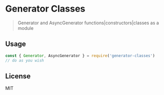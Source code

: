 # Generator Classes

> Generator and AsyncGenerator functions|constructors|classes as a module

## Usage

```js
const { Generator, AsyncGenerator } = require('generator-classes')
// do as you wish
```

## License

MIT
